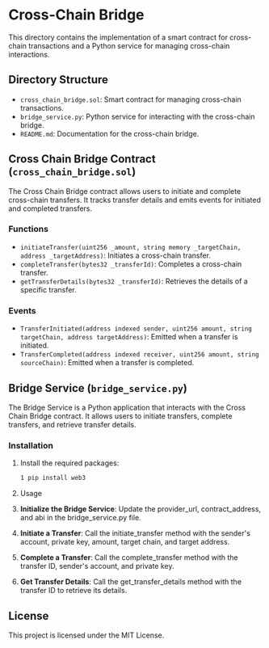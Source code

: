 # Cross-Chain Bridge

This directory contains the implementation of a smart contract for cross-chain transactions and a Python service for managing cross-chain interactions.

## Directory Structure

- `cross_chain_bridge.sol`: Smart contract for managing cross-chain transactions.
- `bridge_service.py`: Python service for interacting with the cross-chain bridge.
- `README.md`: Documentation for the cross-chain bridge.

## Cross Chain Bridge Contract (`cross_chain_bridge.sol`)

The Cross Chain Bridge contract allows users to initiate and complete cross-chain transfers. It tracks transfer details and emits events for initiated and completed transfers.

### Functions

- `initiateTransfer(uint256 _amount, string memory _targetChain, address _targetAddress)`: Initiates a cross-chain transfer.
- `completeTransfer(bytes32 _transferId)`: Completes a cross-chain transfer.
- `getTransferDetails(bytes32 _transferId)`: Retrieves the details of a specific transfer.

### Events

- `TransferInitiated(address indexed sender, uint256 amount, string targetChain, address targetAddress)`: Emitted when a transfer is initiated.
- `TransferCompleted(address indexed receiver, uint256 amount, string sourceChain)`: Emitted when a transfer is completed.

## Bridge Service (`bridge_service.py`)

The Bridge Service is a Python application that interacts with the Cross Chain Bridge contract. It allows users to initiate transfers, complete transfers, and retrieve transfer details.

### Installation

1. Install the required packages:
   ```bash
   1 pip install web3
   ```

2. Usage

1. **Initialize the Bridge Service**: Update the provider_url, contract_address, and abi in the bridge_service.py file.

2. **Initiate a Transfer**: Call the initiate_transfer method with the sender's account, private key, amount, target chain, and target address.

3. **Complete a Transfer**: Call the complete_transfer method with the transfer ID, sender's account, and private key.

4. **Get Transfer Details**: Call the get_transfer_details method with the transfer ID to retrieve its details.

## License
This project is licensed under the MIT License.
